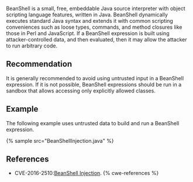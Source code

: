 BeanShell is a small, free, embeddable Java source interpreter with object scripting language features, written in Java. BeanShell dynamically executes standard Java syntax and extends it with common scripting conveniences such as loose types, commands, and method closures like those in Perl and JavaScript. If a BeanShell expression is built using attacker-controlled data, and then evaluated, then it may allow the attacker to run arbitrary code.


## Recommendation
It is generally recommended to avoid using untrusted input in a BeanShell expression. If it is not possible, BeanShell expressions should be run in a sandbox that allows accessing only explicitly allowed classes.


## Example
The following example uses untrusted data to build and run a BeanShell expression.

{% sample src="BeanShellInjection.java" %}

## References
* CVE-2016-2510:[BeanShell Injection](https://nvd.nist.gov/vuln/detail/CVE-2016-2510).
{% cwe-references %}
